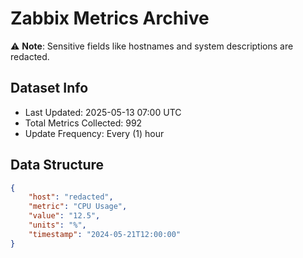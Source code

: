 # Zabbix Metrics Archive

⚠️ **Note**: Sensitive fields like hostnames and system descriptions are redacted.

## Dataset Info
- Last Updated: 2025-05-13 07:00 UTC
- Total Metrics Collected: 992
- Update Frequency: Every (1) hour

## Data Structure
```json
{
    "host": "redacted",
    "metric": "CPU Usage",
    "value": "12.5",
    "units": "%",
    "timestamp": "2024-05-21T12:00:00"
}
```

